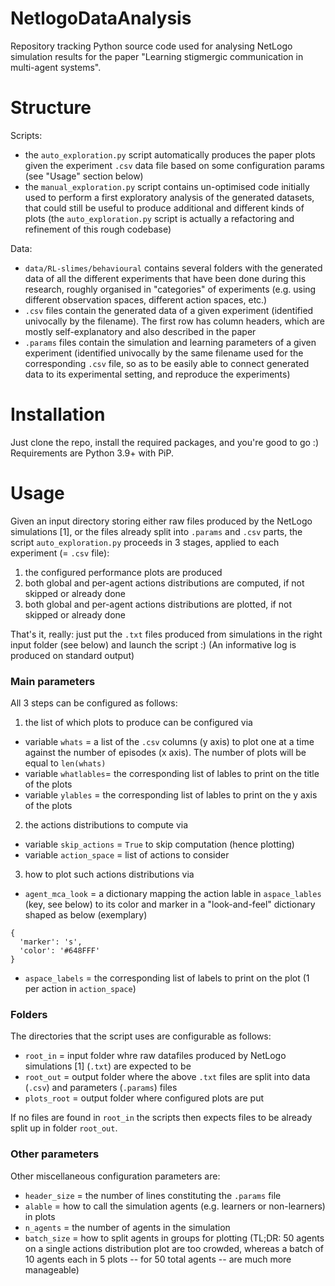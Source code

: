 # NetlogoDataAnalysis

Repository tracking Python source code used for analysing NetLogo simulation results for the paper "Learning stigmergic communication in multi-agent systems".

# Structure

Scripts:

 * the `auto_exploration.py` script automatically produces the paper plots given the experiment `.csv` data file based on some configuration params (see "Usage" section below)
 * the `manual_exploration.py` script contains un-optimised code initially used to perform a first exploratory analysis of the generated datasets, that could still be useful to produce additional and different kinds of plots (the `auto_exploration.py` script is actually a refactoring and refinement of this rough codebase)

Data:

 * `data/RL-slimes/behavioural` contains several folders with the generated data of all the different experiments that have been done during this research, roughly organised in "categories" of experiments (e.g. using different observation spaces, different action spaces, etc.)
 * `.csv` files contain the generated data of a given experiment (identified univocally by the filename). The first row has column headers, which are mostly self-explanatory and also described in the paper
 * `.params` files contain the simulation and learning parameters of a given experiment (identified univocally by the same filename used for the corresponding `.csv` file, so as to be easily able to connect generated data to its experimental setting, and reproduce the experiments)

# Installation

Just clone the repo, install the required packages, and you're good to go :)
Requirements are Python 3.9+ with PiP.

# Usage

Given an input directory storing either raw files produced by the NetLogo simulations [1], or the files already split into `.params` and `.csv` parts, the script `auto_exploration.py` proceeds in 3 stages, applied to each experiment (= `.csv` file):

 1. the configured performance plots are produced
 2. both global and per-agent actions distributions are computed, if not skipped or already done
 3. both global and per-agent actions distributions are plotted, if not skipped or already done

That's it, really: just put the `.txt` files produced from simulations in the right input folder (see below) and launch the script :)
(An informative log is produced on standard output)

### Main parameters

All 3 steps can be configured as follows:

 1. the list of which plots to produce can be configured via

   * variable `whats` = a list of the `.csv` columns (y axis) to plot one at a time against the number of episodes (x axis). The number of plots will be equal to `len(whats)`
   * variable `whatlables`= the corresponding list of lables to print on the title of the plots
   * variable `ylables` = the corresponding list of lables to print on the y axis of the plots

 2. the actions distributions to compute  via

   * variable `skip_actions` = `True` to skip computation (hence plotting)
   * variable `action_space` = list of actions to consider

 3. how to plot such actions distributions via

   * `agent_mca_look` = a dictionary mapping the action lable in `aspace_lables` (key, see below) to its color and marker in a "look-and-feel" dictionary shaped as below (exemplary)

```
{
  'marker': 's',
  'color': '#648FFF'
}
```
   * `aspace_labels` = the corresponding list of labels to print on the plot (1 per action in `action_space`)

### Folders

The directories that the script uses are configurable as follows:

 * `root_in` = input folder whre raw datafiles produced by NetLogo simulations [1] (`.txt`) are expected to be
 * `root_out` = output folder where the above `.txt` files are split into data (`.csv`) and parameters (`.params`) files
 * `plots_root` = output folder where configured plots are put

If no files are found in `root_in` the scripts then expects files to be already split up in folder `root_out`.

### Other parameters

Other miscellaneous configuration parameters are:

 * `header_size` = the number of lines constituting the `.params` file
 * `alable` = how to call the simulation agents (e.g. learners or non-learners) in plots
 * `n_agents` = the number of agents in the simulation
 * `batch_size` = how to split agents in groups for plotting (TL;DR: 50 agents on a single actions distribution plot are too crowded, whereas a batch of 10 agents each in 5 plots -- for 50 total agents -- are much more manageable)
